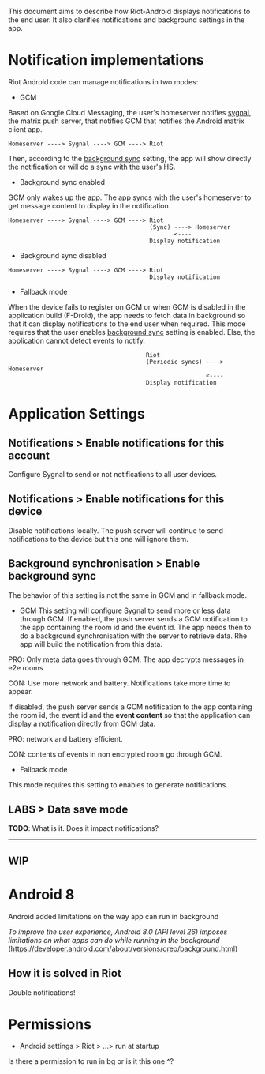 This document aims to describe how Riot-Android displays notifications to the end user. It also clarifies notifications and background settings in the app.

# Notification implementations

Riot Android code can manage notifications in two modes:

- GCM

Based on Google Cloud Messaging, the user's homeserver notifies [sygnal](https://github.com/matrix-org/sygnal), the matrix push server, that notifies GCM that notifies the Android matrix client app.

`Homeserver ----> Sygnal ----> GCM ----> Riot`

Then, according to the [background sync](#background-synchronisation--enable-background-sync) setting, the app will show directly the notification or will do a sync with the user's HS.


  - Background sync enabled

GCM only wakes up the app. The app syncs with the user's homeserver to get message content to display in the notification.

```
Homeserver ----> Sygnal ----> GCM ----> Riot
                                        (Sync) ----> Homeserver
                                               <---- 
                                        Display notification
```

 
  - Background sync disabled

```
Homeserver ----> Sygnal ----> GCM ----> Riot
                                        Display notification                               
```



- Fallback mode

When the device fails to register on GCM or when GCM is disabled in the application build (F-Droid), the app needs to fetch data in background so that it can display notifications to the end user when required.
This mode requires that the user enables [background sync](#background-synchronisation--enable-background-sync) setting is enabled. Else, the application cannot detect events to notify.


```
                                       Riot
                                       (Periodic syncs) ----> Homeserver
                                                        <---- 
                                       Display notification
```


# Application Settings

## Notifications > Enable notifications for this account
 
Configure Sygnal to send or not notifications to all user devices. 

## Notifications > Enable notifications for this device

Disable notifications locally. The push server will continue to send notifications to the device but this one will ignore them.

## Background synchronisation > Enable background sync

The behavior of this setting is not the same in GCM and in fallback mode.

- GCM
This setting will configure Sygnal to send more or less data through GCM.
If enabled, the push server sends a GCM notification to the app containing the room id and the event id.
The app needs then to do a background synchronisation with the server to retrieve data. Rhe app will build the notification from this data.

PRO: Only meta data goes through GCM. The app decrypts messages in e2e rooms

CON: Use more network and battery. Notifications take more time to appear.


If disabled, the push server sends a GCM notification to the app containing the room id, the event id and the **event content** so that the application can display a notification directly from GCM data.

PRO: network and battery efficient.

CON: contents of events in non encrypted room go through GCM. 


- Fallback mode

This mode requires this setting to enables to generate notifications.



## LABS > Data save mode

**TODO**: What is it. Does it impact notifications?



---
WIP
---


# Android 8
Android added limitations on the way app can run in background

*To improve the user experience, Android 8.0 (API level 26) imposes limitations on what apps can do while running in the background* (https://developer.android.com/about/versions/oreo/background.html)

## How it is solved in Riot
Double notifications!

# Permissions

- Android settings > Riot >  ...> run at startup

Is there a permission to run in bg or is it this one ^?
